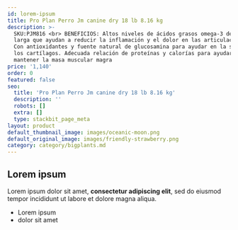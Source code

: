 ```yaml
---
id: lorem-ipsum
title: Pro Plan Perro Jm canine dry 18 lb 8.16 kg
description: >-
  SKU:PJM816 <br> BENEFICIOS: Altos niveles de ácidos grasos omega-3 de cadena
  larga que ayudan a reducir la inflamación y el dolor en las articulaciones.
  Con antioxidantes y fuente natural de glucosamina para ayudar en la salud de
  los cartílagos. Adecuada relación de proteínas y calorías para ayudar a
  mantener la masa muscular magra
price: '1,140'
order: 0
featured: false
seo:
  title: 'Pro Plan Perro Jm canine dry 18 lb 8.16 kg'
  description: ''
  robots: []
  extra: []
  type: stackbit_page_meta
layout: product
default_thumbnail_image: images/oceanic-moon.png
default_original_image: images/friendly-strawberry.png
category: category/bigplants.md
---
```

## Lorem ipsum

Lorem ipsum dolor sit amet, **consectetur adipiscing elit**, sed do eiusmod tempor incididunt ut labore et dolore magna aliqua.

- Lorem ipsum
- dolor sit amet
